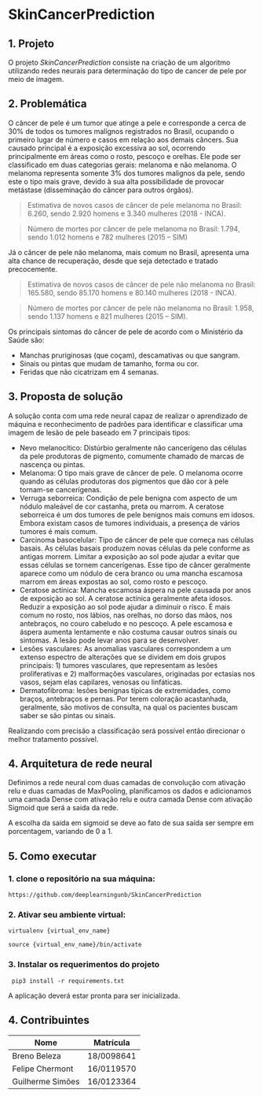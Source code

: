 # SkinCancerPrediction

## 1. Projeto

O projeto *SkinCancerPrediction* consiste na criação de um algoritmo utilizando redes neurais para determinação do tipo de cancer de pele por meio de imagem.

## 2. Problemática

O câncer de pele é um tumor que atinge a pele e corresponde a cerca de 30% de todos os tumores malígnos registrados no Brasil, ocupando o primeiro lugar de número e casos em relação aos demais câncers. Sua causado principal é a exposição excessiva ao sol, ocorrendo principalmente em áreas como o rosto, pescoço e orelhas. Ele pode ser classificado em duas categorias gerais: melanoma e não melanoma.
O melanoma representa somente 3% dos tumores malignos da pele, sendo este o tipo mais grave, devido à sua alta possibilidade de provocar metástase (disseminação do câncer para outros órgãos).

> Estimativa de novos casos de câncer de pele melanoma no Brasil: 6.260, sendo 2.920 homens e 3.340 mulheres (2018 - INCA).

> Número de mortes por câncer de pele melanoma no Brasil: 1.794, sendo 1.012 homens e 782 mulheres (2015 – SIM)

Já o câncer de pele não melanoma, mais comum no Brasil, apresenta uma alta chance de recuperação, desde que seja detectado e tratado precocemente.

> Estimativa de novos casos de câncer de pele não melanoma no Brasil: 165.580, sendo 85.170 homens e 80.140 mulheres (2018 - INCA).

> Número de mortes por câncer de pele não melanoma no Brasil: 1.958, sendo 1.137 homens e 821 mulheres (2015 – SIM).

Os principais sintomas do câncer de pele de acordo com o Ministério da Saúde são:
- Manchas pruriginosas (que coçam), descamativas ou que sangram.
- Sinais ou pintas que mudam de tamanho, forma ou cor.
- Feridas que não cicatrizam em 4 semanas.

## 3. Proposta de solução
A solução conta com uma rede neural capaz de realizar o aprendizado de máquina e reconhecimento de padrões para identificar e classificar uma imagem de lesão de pele baseado em 7 principais tipos:
- Nevo melanocítico: Distúrbio geralmente não cancerígeno das células da pele produtoras de pigmento, comumente chamado de marcas de nascença ou pintas.
- Melanoma: O tipo mais grave de câncer de pele. O melanoma ocorre quando as células produtoras dos pigmentos que dão cor à pele tornam-se cancerígenas.
- Verruga seborreica: Condição de pele benigna com aspecto de um nódulo maleável de cor castanha, preta ou marrom.
A ceratose seborreica é um dos tumores de pele benignos mais comuns em idosos. Embora existam casos de tumores individuais, a presença de vários tumores é mais comum.
-  Carcinoma basocelular: Tipo de câncer de pele que começa nas células basais.
As células basais produzem novas células da pele conforme as antigas morrem. Limitar a exposição ao sol pode ajudar a evitar que essas células se tornem cancerígenas.
Esse tipo de câncer geralmente aparece como um nódulo de cera branco ou uma mancha escamosa marrom em áreas expostas ao sol, como rosto e pescoço.
-  Ceratose actínica: Mancha escamosa áspera na pele causada por anos de exposição ao sol.
A ceratose actínica geralmente afeta idosos. Reduzir a exposição ao sol pode ajudar a diminuir o risco.
É mais comum no rosto, nos lábios, nas orelhas, no dorso das mãos, nos antebraços, no couro cabeludo e no pescoço. A pele escamosa e áspera aumenta lentamente e não costuma causar outros sinais ou sintomas. A lesão pode levar anos para se desenvolver.
-  Lesões vasculares: As anomalias vasculares correspondem a um extenso espectro de alterações que se dividem em dois grupos principais: 1) tumores vasculares, que representam as lesões proliferativas e 2) malformações vasculares, originadas por ectasias nos vasos, sejam elas capilares, venosas ou linfáticas.
-  Dermatofibroma: lesões benignas típicas de extremidades, como braços, antebraços e pernas. Por terem coloração acastanhada, geralmente, são motivos de consulta, na qual os pacientes buscam saber se são pintas ou sinais.

Realizando com precisão a classificação será possível então direcionar o melhor tratamento possível.



## 4. Arquitetura de rede neural

Definimos a rede neural com duas camadas de convolução com ativação relu e duas camadas de MaxPooling, planificamos os dados e adicionamos uma camada Dense com ativação relu e outra camada Dense com ativação Sigmoid que será a saida da rede.

A escolha da saida em sigmoid se deve ao fato de sua saída ser sempre em porcentagem, variando de 0 a 1.

## 5. Como executar

### 1. clone o repositório na sua máquina:
```https://github.com/deeplearningunb/SkinCancerPrediction``` 

### 2. Ativar seu ambiente virtual:
```virtualenv {virtual_env_name}```

```source {virtual_env_name}/bin/activate```

### 3. Instalar os requerimentos do projeto
``` pip3 install -r requirements.txt```

A aplicação deverá estar pronta para ser inicializada.

## 4. Contribuintes

| Nome | Matrícula |
| ------ | ------ |
| Breno Beleza | 18/0098641 |
| Felipe Chermont | 16/0119570 |
| Guilherme Simões | 16/0123364 |
